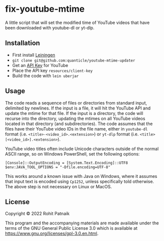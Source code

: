 # fix-youtube-mtime

A little script that will set the modified time of YouTube videos that have been downloaded with youtube-dl or yt-dlp.

## Installation

- First install [Leiningen](https://leiningen.org/)
- `git clone git@github.com:quanticle/youtube-mtime-updater`
- Get an [API Key](https://developers.google.com/youtube/registering_an_application) for YouTube
- Place the API key `resources/client-key`
- Build the code with `lein uberjar`

## Usage

The code reads a sequence of files or directories from standard input, delimited by newlines. If the input is a file, it will hit the YouTube API and update the mtime for that file. If the input is a directory, the code will recurse into the directory, updating the mtimes on all YouTube videos located in that directory (and subdirectories). The code assumes that the files have their YouTube video IDs in the file name, either in `youtube-dl` format (i.e. `<title>-<video_id>.<extension>`) or `yt-dlp` format (i.e. `<title> [<video_id>].<extension>`).

YouTube video titles often include Unicode characters outside of the normal ASCII range, so on Windows PowerShell, set the following options:

```
[Console]::OutputEncoding = [System.Text.Encoding]::UTF8
$env:JAVA_TOOL_OPTIONS = "-Dfile.encoding=UTF-8"
```

This works around a known issue with Java on Windows, where it assumes that input text is encoded using `Cp1252`, unless specifically told otherwise. The above step is not necessary on Linux or MacOS.


## License

Copyright © 2022 Rohit Patnaik

This program and the accompanying materials are made available under the
terms of the GNU General Public License 3.0 which is available at
https://www.gnu.org/licenses/gpl-3.0.en.html.
